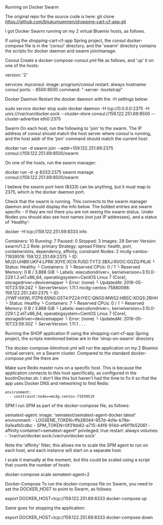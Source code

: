 Running on Docker Swarm

The original repo for the source code is here: git clone https://github.com/bijukunjummen/shopping-cart-cf-app.git

I got Docker Swarm running on my 2 virtual Bluemix hosts, as follows.

If using the shopping-cart-cf-app Spring project, the consul docker-compose file is in the 'consul' directory, and the 'swarm' directory contains the scripts for docker daemon and swarm join/manage.

Consul
Create a docker-compose-consul.yml file as follows, and 'up' it on one of the hosts:

version: '2'

services:
  myconsul:
    image: progrium/consul
    restart: always
    hostname: consul
    ports:
      - 8500:8500
    command: "-server -bootstrap"

Docker Daemon
Restart the docker daemon with the -H settings below:

sudo service docker stop
sudo docker daemon -H tcp://0.0.0.0:2375 -H unix:///var/run/docker.sock --cluster-store consul://159.122.251.69:8500 --cluster-advertise eth0:2375

Swarm
On each host, run the following to 'join' to the swarm. The IP address of consul should match the host server where consul is running, and the host addr of the 'join' command should match the current host:

docker run -d swarm join --addr=159.122.251.69:2375 consul://159.122.251.69:8500/swarm

On one of the hosts, run the swarm manager:

docker run -d -p 8333:2375 swarm manage consul://159.122.251.69:8500/swarm

I believe the swarm port here (8333) can be anything, but it must map to 2375, which is the docker daemon port.

Check that the swarm is running. This connects to the swarm manager daemon and should display the info below. The bolded entries are swarm specific - if they are not there you are not seeing the swarm status. Under Nodes you should also see host names (not just IP addresses), and a status of 'Healthy':

docker -H tcp://159.122.251.69:8333 info

Containers: 10
 Running: 7
 Paused: 0
 Stopped: 3
Images: 29
Server Version: swarm/1.2.2
Role: primary
Strategy: spread
Filters: health, port, containerslots, dependency, affinity, constraint
Nodes: 2
 mcdg-centos-71939519: 159.122.251.69:2375
  └ ID: MU2I:UHBR:UKF4:LPR6:3OYE:XCIX:PJ5D:TYT2:3BXJ:RVOC:GGZQ:P6J6
  └ Status: Healthy
  └ Containers: 3
  └ Reserved CPUs: 0 / 1
  └ Reserved Memory: 0 B / 3.888 GiB
  └ Labels: executiondriver=, kernelversion=3.10.0-229.1.2.el7.x86_64, operatingsystem=CentOS Linux 7 (Core), storagedriver=devicemapper
  └ Error: (none)
  └ UpdatedAt: 2016-05-10T23:59:24Z
  └ ServerVersion: 1.11.1
 mcdg-centos-75880098: 159.122.251.240:2375
  └ ID: JYWF:HXWL:PZP6:65NG:G5T4:PZ24:IYEC:QNG5:MWS2:HBSC:XOQS:2RHH
  └ Status: Healthy
  └ Containers: 7
  └ Reserved CPUs: 0 / 1
  └ Reserved Memory: 0 B / 3.888 GiB
  └ Labels: executiondriver=, kernelversion=3.10.0-229.1.2.el7.x86_64, operatingsystem=CentOS Linux 7 (Core), storagedriver=devicemapper
  └ Error: (none)
  └ UpdatedAt: 2016-05-10T23:59:30Z
  └ ServerVersion: 1.11.1
.
.
.

Running the SHOP application
If using the shopping-cart-cf-app Spring project, the scripts mentioned below are in the 'shop-on-swarm' directory

The docker-compose-blmxhost.yml will run the application on my 2 Bluemix virtual servers, on a Swarm cluster. Compared to the standard docker-compose.yml file there are 

Make sure Redis master runs on a specific host. This is because the application connects to this host specifically, as configured in the bootInDocker.sh. I don't like this but haven't had the time to fix it so that the app uses Docker DNS and networking to find Redis:

    environment:
      - constraint:node==mcdg-centos-71939519

SPM
I run SPM as part of the docker-compose file, as follows:

  sematext-agent:
    image: 'sematext/sematext-agent-docker:latest'
    environment:
      - LOGSENE_TOKEN=ffb28044-957d-4d1e-b78e-0a1eafb1cdbc
      - SPM_TOKEN=0f31bb82-a715-44f8-914d-ef6f11b52061
      - affinity:container!=sematext-agent*
    privileged: true
    restart: always
    volumes:
      - '/var/run/docker.sock:/var/run/docker.sock'

Note the 'affinity' filter; this allows me to scale the SPM agent to run on each host, and each instance will start on a separate host. 

I scale it manually at the moment, but this could be scaled using a script that counts the number of hosts:

docker-compose scale sematext-agent=2

Docker-Compose
To run the docker-compose file on Swarm, you need to set the DOCKER_HOST to point to Swarm, as follows:

export DOCKER_HOST=tcp://159.122.251.69:8333
docker-compose up

Same goes for stopping the application:

export DOCKER_HOST=tcp://159.122.251.69:8333
docker-compose down
